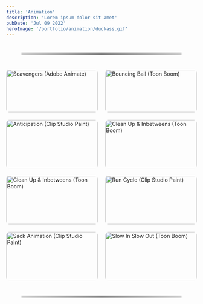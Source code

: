 ```yaml
---
title: 'Animation'
description: 'Lorem ipsum dolor sit amet'
pubDate: 'Jul 09 2022'
heroImage: '/portfolio/animation/duckass.gif'
---
```

<hr class="custom-line">

<div class="gallery-container">
  <div class="image-container">
    <img src="/portfolio/animation/so-much-scavs.gif" alt="Scavengers (Adobe Animate)" />
    <div class="overlay">
      <h3>Scavengers</h3>
      <p>Adobe Animate</p>
    </div>
  </div>

  <div class="image-container">
    <img src="/portfolio/animation/ball.gif" alt="Bouncing Ball (Toon Boom)" />
    <div class="overlay">
      <h3>Bouncing Ball</h3>
      <p>Toon Boom</p>
    </div>
  </div>

  <div class="image-container">
    <img src="/portfolio/animation/disney hopefully.gif" alt="Anticipation (Clip Studio Paint)" />
    <div class="overlay">
      <h3>Anticipation</h3>
      <p>Clip Studio Paint</p>
    </div>
  </div>

  <div class="image-container">
    <img src="/portfolio/animation/duckass.gif" alt="Clean Up & Inbetweens (Toon Boom)" />
    <div class="overlay">
      <h3>Clean Up & Inbetweens</h3>
      <p>Toon Boom</p>
    </div>
  </div>
  
  <div class="image-container">
    <img src="/portfolio/animation/idi.gif" alt="Clean Up & Inbetweens (Toon Boom)" />
    <div class="overlay">
      <h3>Idiot Spider</h3>
      <p>Clip Studio Paint</p>
    </div>
  </div>

  <div class="image-container">
    <img src="/portfolio/animation/RUNNINGMAN.gif" alt="Run Cycle (Clip Studio Paint)" />
    <div class="overlay">
      <h3>Run Cycle</h3>
      <p>Clip Studio Paint</p>
    </div>
  </div>

  <div class="image-container">
    <img src="/portfolio/animation/SACK.gif" alt="Sack Animation (Clip Studio Paint)" />
    <div class="overlay">
      <h3>Sack Animation</h3>
      <p>Clip Studio Paint</p>
    </div>
  </div>

  <div class="image-container">
    <img src="/portfolio/animation/slowinslowout.gif" alt="Slow In Slow Out (Toon Boom)" />
    <div class="overlay">
      <h3>Slow In Slow Out</h3>
      <p>Toon Boom</p>
    </div>
  </div>
</div>

<hr class="custom-line">

<style>
.custom-line {
    border: 0;
    height: 6px;
    background: linear-gradient(to right, rgba(0, 0, 0, 0.2), rgba(0, 0, 0, 0.5), rgba(0, 0, 0, 0.2));
    margin: 40px;
}

/* Gallery Container for 2-Column Layout */
.gallery-container {
  display: grid;
  grid-template-columns: repeat(2, 1fr); /* Two columns */
  gap: 20px; /* Space between grid items */
  justify-items: center;
 
/* Single-column layout for mobile */
@media (max-width: 768px) {
  .gallery-container {
    grid-template-columns: 1fr; /* Single column for screens smaller than 768px */
  }
}

.image-container {
  position: relative;
  width: 100%; /* Full width within the grid */
  max-width: 400px; /* Limit maximum width for better visuals */
  overflow: hidden;
  cursor: pointer;
  transition: transform 0.3s ease-out;
}

.image-container img {
  width: 100%;
  height: auto;
  object-fit: cover;
  border-radius: 8px;
}
